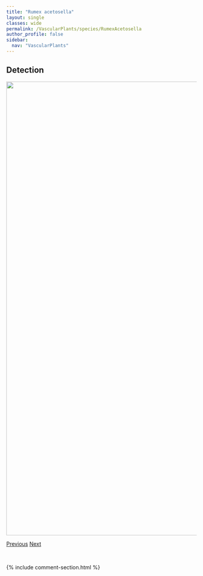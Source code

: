 ```yaml
---
title: "Rumex acetosella"
layout: single
classes: wide
permalink: /VascularPlants/species/RumexAcetosella
author_profile: false
sidebar:
  nav: "VascularPlants"
---
```


<h2>Detection</h2>

<a href="https://drive.google.com/uc?export=view&id=1wTzBiy3ELL_PP11jPy4gTTHC_hrYUowu">
<img src="https://drive.google.com/uc?export=view&id=1wTzBiy3ELL_PP11jPy4gTTHC_hrYUowu" height = "1200" width = "800">
</a>


<a href="/DevelopmentWebsite/VascularPlants/species/RudbeckiaHirta" class="pagination--pager" title="Rudbeckia hirta">Previous</a> <a href="/DevelopmentWebsite/VascularPlants/species/RumexBritannica" class="pagination--pager" title="Rumex britannica">Next</a>

<p>&nbsp;</p>

{% include comment-section.html %}

